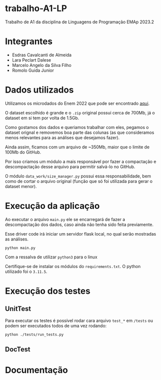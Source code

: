 # trabalho-A1-LP
Trabalho de A1 da disciplina de Linguagens de Programação EMAp 2023.2


# Integrantes
* Esdras Cavalcanti de Almeida
* Lara Peclart Dalese
* Marcelo Angelo da Silva Filho
* Romolo Guida Junior


# Dados utilizados
Utilizamos os microdados do Enem 2022 que pode ser encontrado [aqui](https://www.gov.br/inep/pt-br/acesso-a-informacao/dados-abertos/microdados/enem).

O dataset escolhido é grande e o `.zip` original possui cerca de 700Mb, já o dataset em si tem por volta de 1.5Gb. 

Como gostamos dos dados e queriamos trabalhar com eles, pegamos o dataset orignal e removemos boa parte das colunas (as que consideramos menos relevantes para as análises que desejamos fazer). 

Ainda assim, ficamos com um arquivo de ~350Mb, maior que o limite de 100Mb do GitHub. 

Por isso criamos um módulo a mais responsável por fazer a compactação e descompactação desse arquivo para permitir salvá-lo no GitHub.

O módulo `data_work/size_manager.py` possui essa responsabilidade, bem como de cortar o arquivo original (função que só foi utilizada para gerar o dataset menor).


# Execução da aplicação

Ao executar o arquivo `main.py` ele se encarregará de fazer a descompactação dos dados, caso ainda não tenha sido feita previamente.

Esse driver code irá iniciar um servidor flask local, no qual serão mostradas as análises.

    python main.py

Com a ressalva de utilizar `python3` para o linux

Certifique-se de instalar os módulos do `requirements.txt`. O python utilizado foi o `3.11.5`.

# Execução dos testes

## UnitTest
Para executar os testes é possível rodar cara arquivo `test_*` em `/tests` ou podem ser executados todos de uma vez rodando:

    python ./tests/run_tests.py


## DocTest


# Documentação



